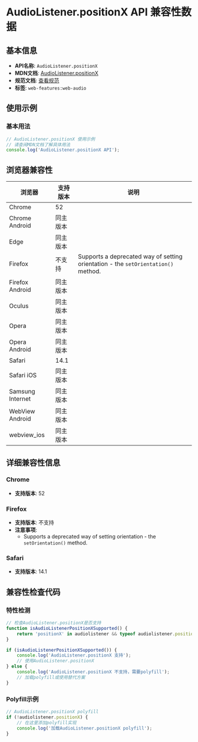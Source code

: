 # AudioListener.positionX API 兼容性数据

## 基本信息

- **API名称**: `AudioListener.positionX`
- **MDN文档**: [AudioListener.positionX](https://developer.mozilla.org/docs/Web/API/AudioListener/positionX)
- **规范文档**: [查看规范](https://webaudio.github.io/web-audio-api/#dom-audiolistener-positionx)
- **标签**: `web-features:web-audio`

## 使用示例

### 基本用法

```javascript
// AudioListener.positionX 使用示例
// 请查阅MDN文档了解具体用法
console.log('AudioListener.positionX API');
```

## 浏览器兼容性

| 浏览器 | 支持版本 | 说明 |
|--------|----------|------|
| Chrome | 52 |  |
| Chrome Android | 同主版本 |  |
| Edge | 同主版本 |  |
| Firefox | 不支持 | Supports a deprecated way of setting orientation - the `setOrientation()` method. |
| Firefox Android | 同主版本 |  |
| Oculus | 同主版本 |  |
| Opera | 同主版本 |  |
| Opera Android | 同主版本 |  |
| Safari | 14.1 |  |
| Safari iOS | 同主版本 |  |
| Samsung Internet | 同主版本 |  |
| WebView Android | 同主版本 |  |
| webview_ios | 同主版本 |  |

## 详细兼容性信息

### Chrome

- **支持版本**: 52

### Firefox

- **支持版本**: 不支持
- **注意事项**:
  - Supports a deprecated way of setting orientation - the `setOrientation()` method.

### Safari

- **支持版本**: 14.1

## 兼容性检查代码

### 特性检测

```javascript
// 检查AudioListener.positionX是否支持
function isAudioListenerPositionXSupported() {
    return 'positionX' in audiolistener && typeof audiolistener.positionX === 'function';
}

if (isAudioListenerPositionXSupported()) {
    console.log('AudioListener.positionX 支持');
    // 使用AudioListener.positionX
} else {
    console.log('AudioListener.positionX 不支持，需要polyfill');
    // 加载polyfill或使用替代方案
}
```

### Polyfill示例

```javascript
// AudioListener.positionX polyfill
if (!audiolistener.positionX) {
    // 在这里添加polyfill实现
    console.log('加载AudioListener.positionX polyfill');
}
```

